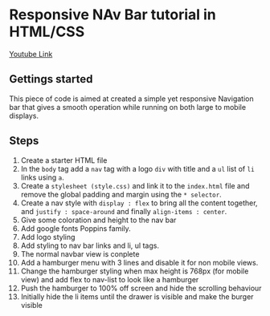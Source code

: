 # Responsive NAv Bar tutorial in HTML/CSS

[Youtube Link](https://www.youtube.com/watch?v=gXkqy0b4M5g&t=37s)

## Gettings started

This piece of code is aimed at created a simple yet responsive Navigation bar that gives a smooth operation while running on both large to mobile displays.

## Steps

1. Create a starter HTML file
2. In the `body` tag add a `nav` tag with a logo `div` with title and a `ul` list of `li` links using `a`.
3. Create a `stylesheet (style.css)` and link it to the `index.html` file and remove the global padding and margin using the `* selector`.
4. Create a nav style with `display : flex` to bring all the content together, and `justify : space-around` and finally `align-items : center`.
5. Give some coloration and height to the nav bar
6. Add google fonts Poppins family.
7. Add logo styling
8. Add styling to nav bar links and li, ul tags.
9. The normal navbar view is conplete
10. Add a hamburger menu with 3 lines and disable it for non mobile views.
11. Change the hamburger styling when max height is 768px (for mobile view) and add flex to nav-list to look like a hamburger
12. Push the hamburger to 100% off screen and hide the scrolling behaviour
13. Initially hide the li items until the drawer is visible and make the burger visible
